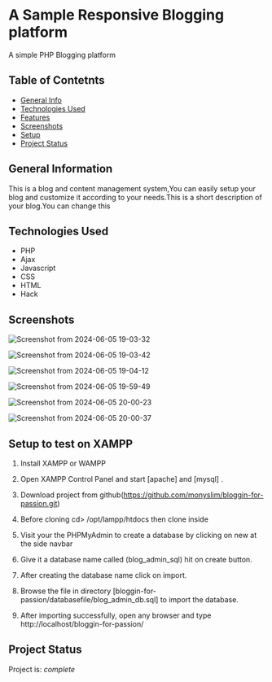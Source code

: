 # A Sample Responsive Blogging platform
A simple PHP Blogging platform

## Table of Contetnts
* [General Info](#general-information)
* [Technologies Used](#technologies-used)
* [Features](#features)
* [Screenshots](#screenshots)
* [Setup](#setup)
* [Project Status](#project-status)

## General Information
This is a blog and content management system,You can easily setup your blog and customize it according to your needs.This is a short description of your blog.You can change this

## Technologies Used
- PHP
- Ajax
- Javascript
- CSS
- HTML
- Hack

## Screenshots
![Screenshot from 2024-06-05 19-03-32](https://github.com/monyslim/bloggin-for-passion/assets/114629095/06d843fc-81af-435d-9f8a-fc2f75eae9ac)

![Screenshot from 2024-06-05 19-03-42](https://github.com/monyslim/bloggin-for-passion/assets/114629095/90f7ae2b-78d9-4180-b0aa-84a39f5ec3b5)

![Screenshot from 2024-06-05 19-04-12](https://github.com/monyslim/bloggin-for-passion/assets/114629095/5f46e2fe-5268-4bad-81c6-99cf063db6a7)

![Screenshot from 2024-06-05 19-59-49](https://github.com/monyslim/bloggin-for-passion/assets/114629095/32b15bf1-c672-47a4-930b-84eaf13b0211)

![Screenshot from 2024-06-05 20-00-23](https://github.com/monyslim/bloggin-for-passion/assets/114629095/0b63dae6-8aff-46ba-9c66-b81ec119b829)

![Screenshot from 2024-06-05 20-00-37](https://github.com/monyslim/bloggin-for-passion/assets/114629095/82c508dd-870b-4073-b8cc-6a692aab1e10)


## Setup to test on XAMPP
1. Install XAMPP or WAMPP

2. Open XAMPP Control Panel and start [apache] and [mysql] .

3. Download project from github(https://github.com/monyslim/bloggin-for-passion.git)

4. Before cloning cd> /opt/lampp/htdocs then clone inside

5. Visit your the PHPMyAdmin to create a database by clicking on new at the side navbar

6. Give it a database name called (blog_admin_sql) hit on create button.

7. After creating the database name click on import.

8. Browse the file in directory [bloggin-for-passion/databasefile/blog_admin_db.sql] to import the database.

9. After importing successfully, open any browser and type http://localhost/bloggin-for-passion/

## Project Status
Project is: _complete_